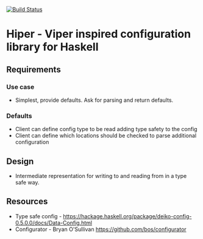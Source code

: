 [![Build Status](https://travis-ci.org/ivanjovanovic/hiper.svg?branch=master)](https://travis-ci.org/ivanjovanovic/hiper)

# Hiper - Viper inspired configuration library for Haskell

## Requirements

### Use case

* Simplest, provide defaults. Ask for parsing and return defaults.

### Defaults

* Client can define config type to be read adding type safety to the config
* Client can define which locations should be checked to parse additional configuration

## Design

* Intermediate representation for writing to and reading from in a type safe way.

## Resources

* Type safe config - https://hackage.haskell.org/package/deiko-config-0.5.0.0/docs/Data-Config.html
* Configurator - Bryan O'Sullivan https://github.com/bos/configurator
